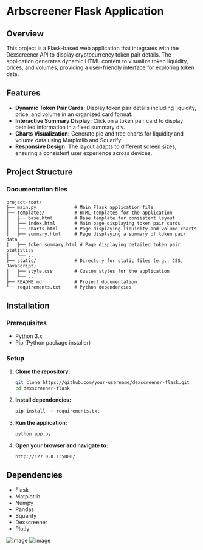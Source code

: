 # Arbscreener Flask Application

## Overview

This project is a Flask-based web application that integrates with the Dexscreener API to display cryptocurrency token pair details. The application generates dynamic HTML content to visualize token liquidity, prices, and volumes, providing a user-friendly interface for exploring token data.

## Features

- **Dynamic Token Pair Cards:** Display token pair details including liquidity, price, and volume in an organized card format.
- **Interactive Summary Display:** Click on a token pair card to display detailed information in a fixed summary div.
- **Charts Visualization:** Generate pie and tree charts for liquidity and volume data using Matplotlib and Squarify.
- **Responsive Design:** The layout adapts to different screen sizes, ensuring a consistent user experience across devices.

## Project Structure


<!-- project-root/
├── main.py              # Main Flask application file
├── templates/           # HTML templates for the application
│   ├── base.html        # Base template for consistent layout
│   ├── index.html       # Main page displaying token pair cards
│   ├── charts.html      # Page displaying liquidity and volume charts
│   ├── summary.html     # Page displaying a summary of token pair data
│   ├── token_summary.html # Page displaying detailed token pair statistics
│   └── ...
├── static/              # Directory for static files (e.g., CSS, JavaScript)
│   ├── style.css        # Custom styles for the application
│   └── ...
├── README.md            # Project documentation
└── requirements.txt     # Python dependencies -->

### Documentation files
    project-root/
    ├── main.py              # Main Flask application file
    ├── templates/           # HTML templates for the application
    │   ├── base.html        # Base template for consistent layout
    │   ├── index.html       # Main page displaying token pair cards
    │   ├── charts.html      # Page displaying liquidity and volume charts
    │   ├── summary.html     # Page displaying a summary of token pair data
    │   ├── token_summary.html # Page displaying detailed token pair statistics
    │   └── ...
    ├── static/              # Directory for static files (e.g., CSS, JavaScript)
    │   ├── style.css        # Custom styles for the application
    │   └── ...
    ├── README.md            # Project documentation
    └── requirements.txt     # Python dependencies


## Installation

### Prerequisites

- Python 3.x
- Pip (Python package installer)

### Setup

1. **Clone the repository:**

    ```bash
    git clone https://github.com/your-username/dexscreener-flask.git
    cd dexscreener-flask
    ```

2. **Install dependencies:**

    ```bash
    pip install -r requirements.txt
    ```

3. **Run the application:**

    ```bash
    python app.py
    ```

4. **Open your browser and navigate to:**

    ```
    http://127.0.0.1:5000/
    ```

## Dependencies

- Flask
- Matplotlib
- Numpy
- Pandas
- Squarify
- Dexscreener
- Plotly

![image](https://github.com/user-attachments/assets/f6a694ee-0f54-484d-a507-6b8169ef1bef)
![image](https://github.com/user-attachments/assets/c351f74e-348a-419a-b54c-cbe600400fde)




